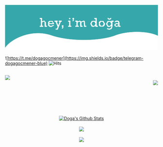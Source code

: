 <img src="https://raw.githubusercontent.com/dogagcmnr/dogagcmnr/4e1bd89b2f8b8144d6cfcb03dfdf9e6545e70f0c/hero-01.svg" alt="Hero image">

![https://t.me/dogagocmener](https://img.shields.io/badge/telegram-dogagocmener-blue)
![Hits](https://hits.seeyoufarm.com/api/count/incr/badge.svg?url=github.com/dogagcmnr)

<a href="https://github.com/dogagcmnr/"><br>
<img align="left" src="https://github-readme-stats.vercel.app/api?username=dogagcmnr&show_icons=true&theme=vue-dark" />
</a><br><img align="right" src="https://github-readme-stats.vercel.app/api/top-langs/?username=dogagcmnr&layout=compact&theme=vue-dark" />
<p align="center"><br><br><br><br><br><br>
<a href="https://github.com/dogagcmnr/neobux-bot">
<img align="center" alt="Doga's Github Stats" src="https://github-readme-stats.vercel.app/api/pin/?username=dogagcmnr&repo=neobux-bot&show_owner=true&theme=vue-dark" /></a><br><br>
<a href="https://github.com/dogagcmnr/TranslateJSONDump">
  <img align="center" src="https://github-readme-stats.vercel.app/api/pin/?username=dogagcmnr&repo=TranslateJSONDump&show_owner=true&theme=vue-dark" />
</a><br><br>
<a href="https://github.com/dogagcmnr/letra-extension">
  <img align="center" src="https://github-readme-stats.vercel.app/api/pin/?username=dogagcmnr&repo=letra-extension&show_owner=true&theme=vue-dark" />
</a></p>

